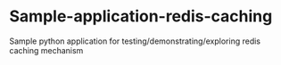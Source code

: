 # Sample-application-redis-caching
Sample python application for testing/demonstrating/exploring redis caching mechanism
